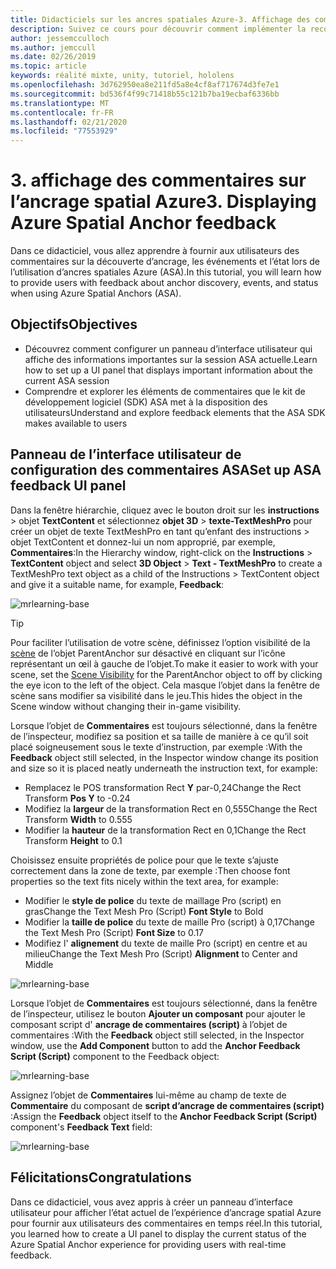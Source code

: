 ```yaml
---
title: Didacticiels sur les ancres spatiales Azure-3. Affichage des commentaires sur l’ancrage spatial Azure
description: Suivez ce cours pour découvrir comment implémenter la reconnaissance faciale Azure au sein d’une application de réalité mixte.
author: jessemcculloch
ms.author: jemccull
ms.date: 02/26/2019
ms.topic: article
keywords: réalité mixte, unity, tutoriel, hololens
ms.openlocfilehash: 3d762950ea8e211fd5a8e4cf8af717674d3fe7e1
ms.sourcegitcommit: bd536f4f99c71418b55c121b7ba19ecbaf6336bb
ms.translationtype: MT
ms.contentlocale: fr-FR
ms.lasthandoff: 02/21/2020
ms.locfileid: "77553929"
---
```

# <a name="3-displaying-azure-spatial-anchor-feedback"></a><span data-ttu-id="7429e-105">3. affichage des commentaires sur l’ancrage spatial Azure</span><span class="sxs-lookup"><span data-stu-id="7429e-105">3. Displaying Azure Spatial Anchor feedback</span></span>

<span data-ttu-id="7429e-106">Dans ce didacticiel, vous allez apprendre à fournir aux utilisateurs des commentaires sur la découverte d’ancrage, les événements et l’état lors de l’utilisation d’ancres spatiales Azure (ASA).</span><span class="sxs-lookup"><span data-stu-id="7429e-106">In this tutorial, you will learn how to provide users with feedback about anchor discovery, events, and status when using Azure Spatial Anchors (ASA).</span></span>

## <a name="objectives"></a><span data-ttu-id="7429e-107">Objectifs</span><span class="sxs-lookup"><span data-stu-id="7429e-107">Objectives</span></span>

* <span data-ttu-id="7429e-108">Découvrez comment configurer un panneau d’interface utilisateur qui affiche des informations importantes sur la session ASA actuelle.</span><span class="sxs-lookup"><span data-stu-id="7429e-108">Learn how to set up a UI panel that displays important information about the current ASA session</span></span>
* <span data-ttu-id="7429e-109">Comprendre et explorer les éléments de commentaires que le kit de développement logiciel (SDK) ASA met à la disposition des utilisateurs</span><span class="sxs-lookup"><span data-stu-id="7429e-109">Understand and explore feedback elements that the ASA SDK makes available to users</span></span>

## <a name="set-up-asa-feedback-ui-panel"></a><span data-ttu-id="7429e-110">Panneau de l’interface utilisateur de configuration des commentaires ASA</span><span class="sxs-lookup"><span data-stu-id="7429e-110">Set up ASA feedback UI panel</span></span>

<span data-ttu-id="7429e-111">Dans la fenêtre hiérarchie, cliquez avec le bouton droit sur les **instructions** > objet **TextContent** et sélectionnez **objet 3D** > **texte-TextMeshPro** pour créer un objet de texte TextMeshPro en tant qu’enfant des instructions > objet TextContent et donnez-lui un nom approprié, par exemple, **Commentaires**:</span><span class="sxs-lookup"><span data-stu-id="7429e-111">In the Hierarchy window, right-click on the **Instructions** > **TextContent** object and select **3D Object** > **Text - TextMeshPro** to create a TextMeshPro text object as a child of the Instructions > TextContent object and give it a suitable name, for example, **Feedback**:</span></span>

![mrlearning-base](images/mrlearning-asa/tutorial3-section1-step1-1.png)

> [!TIP]
> <span data-ttu-id="7429e-113">Pour faciliter l’utilisation de votre scène, définissez l’option visibilité de la <a href="https://docs.unity3d.com/Manual/SceneVisibility.html" target="_blank">scène</a> de l’objet ParentAnchor sur désactivé en cliquant sur l’icône représentant un œil à gauche de l’objet.</span><span class="sxs-lookup"><span data-stu-id="7429e-113">To make it easier to work with your scene, set the  <a href="https://docs.unity3d.com/Manual/SceneVisibility.html" target="_blank">Scene Visibility</a> for the ParentAnchor object to off by clicking the eye icon to the left of the object.</span></span> <span data-ttu-id="7429e-114">Cela masque l’objet dans la fenêtre de scène sans modifier sa visibilité dans le jeu.</span><span class="sxs-lookup"><span data-stu-id="7429e-114">This hides the object in the Scene window without changing their in-game visibility.</span></span>

<span data-ttu-id="7429e-115">Lorsque l’objet de **Commentaires** est toujours sélectionné, dans la fenêtre de l’inspecteur, modifiez sa position et sa taille de manière à ce qu’il soit placé soigneusement sous le texte d’instruction, par exemple :</span><span class="sxs-lookup"><span data-stu-id="7429e-115">With the **Feedback** object still selected, in the Inspector window change its position and size so it is placed neatly underneath the instruction text, for example:</span></span>

* <span data-ttu-id="7429e-116">Remplacez le POS transformation Rect **Y** par-0,24</span><span class="sxs-lookup"><span data-stu-id="7429e-116">Change the Rect Transform **Pos Y** to -0.24</span></span>
* <span data-ttu-id="7429e-117">Modifiez la **largeur** de la transformation Rect en 0,555</span><span class="sxs-lookup"><span data-stu-id="7429e-117">Change the Rect Transform **Width** to 0.555</span></span>
* <span data-ttu-id="7429e-118">Modifier la **hauteur** de la transformation Rect en 0,1</span><span class="sxs-lookup"><span data-stu-id="7429e-118">Change the Rect Transform **Height** to 0.1</span></span>

<span data-ttu-id="7429e-119">Choisissez ensuite propriétés de police pour que le texte s’ajuste correctement dans la zone de texte, par exemple :</span><span class="sxs-lookup"><span data-stu-id="7429e-119">Then choose font properties so the text fits nicely within the text area, for example:</span></span>

* <span data-ttu-id="7429e-120">Modifier le **style de police** du texte de maillage Pro (script) en gras</span><span class="sxs-lookup"><span data-stu-id="7429e-120">Change the Text Mesh Pro (Script) **Font Style** to Bold</span></span>
* <span data-ttu-id="7429e-121">Modifier la **taille de police** du texte de maille Pro (script) à 0,17</span><span class="sxs-lookup"><span data-stu-id="7429e-121">Change the Text Mesh Pro (Script) **Font Size** to 0.17</span></span>
* <span data-ttu-id="7429e-122">Modifiez l' **alignement** du texte de maille Pro (script) en centre et au milieu</span><span class="sxs-lookup"><span data-stu-id="7429e-122">Change the Text Mesh Pro (Script) **Alignment** to Center and Middle</span></span>

![mrlearning-base](images/mrlearning-asa/tutorial3-section1-step1-2.png)

<span data-ttu-id="7429e-124">Lorsque l’objet de **Commentaires** est toujours sélectionné, dans la fenêtre de l’inspecteur, utilisez le bouton **Ajouter un composant** pour ajouter le composant script d' **ancrage de commentaires (script)** à l’objet de commentaires :</span><span class="sxs-lookup"><span data-stu-id="7429e-124">With the **Feedback** object still selected, in the Inspector window, use the **Add Component** button to add the **Anchor Feedback Script (Script)** component to the Feedback object:</span></span>

![mrlearning-base](images/mrlearning-asa/tutorial3-section1-step1-3.png)

<span data-ttu-id="7429e-126">Assignez l’objet de **Commentaires** lui-même au champ de texte de **Commentaire** du composant de **script d’ancrage de commentaires (script)** :</span><span class="sxs-lookup"><span data-stu-id="7429e-126">Assign the **Feedback** object itself to the **Anchor Feedback Script (Script)** component's **Feedback Text** field:</span></span>

![mrlearning-base](images/mrlearning-asa/tutorial3-section1-step1-4.png)

## <a name="congratulations"></a><span data-ttu-id="7429e-128">Félicitations</span><span class="sxs-lookup"><span data-stu-id="7429e-128">Congratulations</span></span>

<span data-ttu-id="7429e-129">Dans ce didacticiel, vous avez appris à créer un panneau d’interface utilisateur pour afficher l’état actuel de l’expérience d’ancrage spatial Azure pour fournir aux utilisateurs des commentaires en temps réel.</span><span class="sxs-lookup"><span data-stu-id="7429e-129">In this tutorial, you learned how to create a UI panel to display the current status of the Azure Spatial Anchor experience for providing users with real-time feedback.</span></span>
